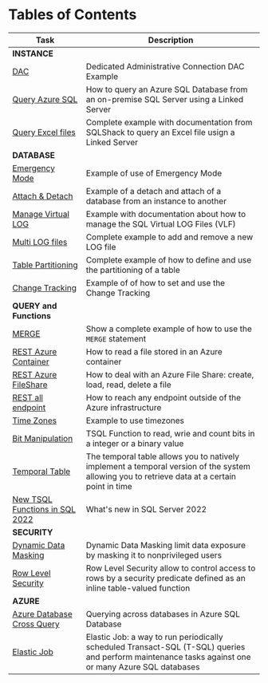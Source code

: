 # Tables of Contents

|Task|Description|
|---|---|
|**INSTANCE**|
|[DAC](Instance/DAC.md)| Dedicated Administrative Connection DAC Example|
|[Query Azure SQL](Instance/Example_LinkedServer_SQLAzure.sql)|How to query an Azure SQL Database from an on-premise SQL Server using a Linked Server|
|[Query Excel files](Instance/Example_LinkedServer_Excel.sql)|Complete example with documentation from SQLShack to query an Excel file usign a Linked Server|
|**DATABASE**|
|[Emergency Mode](Database/EmergencyMode.md)|Example of use of Emergency Mode|
|[Attach & Detach](Database/Example_Attach_Detach.sql)|Example of a detach and attach of a database from an instance to another|
|[Manage Virtual LOG](Database/Example_manage_LOG_files_virtual.sql)|Example with documentation about how to manage the SQL Virtual LOG Files (VLF)|
|[Multi LOG files](Database/Example_Management_LOG_files.sql)|Complete example to add and remove a new LOG file|
|[Table Partitioning](Database/Example_Partitioning.md)| Complete example of how to define and use the partitioning of a table|
|[Change Tracking](Database/Example_ChangeTracking.md)|Example of of how to set and use the Change Tracking|
|**QUERY and Functions**|
|[MERGE](Query/DML_MERGE.sql)|Show a complete example of how to use the `MERGE` statement|
|[REST Azure Container](Query/REST_AzureContainer.md)| How to read a file stored in an Azure container |
|[REST Azure FileShare](Query/REST_AzureFileShare.md)| How to deal with an Azure File Share: create, load, read, delete a file|
|[REST all endpoint](Query/REST_ExternalResources.md)| How to reach any endpoint outside of the Azure infrastructure |
|[Time Zones](Query/Example_At_Time_Zone.sql)|Example to use timezones|
|[Bit Manipulation](Query/BitManipulationFunctions.md) | TSQL Function to read, wrie and count bits in a integer or a binary value  |
|[Temporal Table](Query/TemporalTable.md)|The temporal table allows you to natively implement a temporal version of the system allowing you to retrieve data at a certain point in time |
|[New TSQL Functions in SQL 2022](Query/TSQL-2022.md) | What's new in SQL Server 2022 |
|**SECURITY**|
|[Dynamic Data Masking](Security/DynamicDataMasking.md)|Dynamic Data Masking limit data exposure by masking it to nonprivileged users |
|[Row Level Security](Security/RowLevelSecurity.md)|Row Level Security allow to control access to rows by a security predicate defined as an inline table-valued function |
|**AZURE**|
|[Azure Database Cross Query](Azure/CrossAzureDBQuery.md) | Querying across databases in Azure SQL Database |
|[Elastic Job](Azure/ElasticJob.md) | Elastic Job: a way to run periodically scheduled Transact-SQL (T-SQL) queries and perform maintenance tasks against one or many Azure SQL databases |
